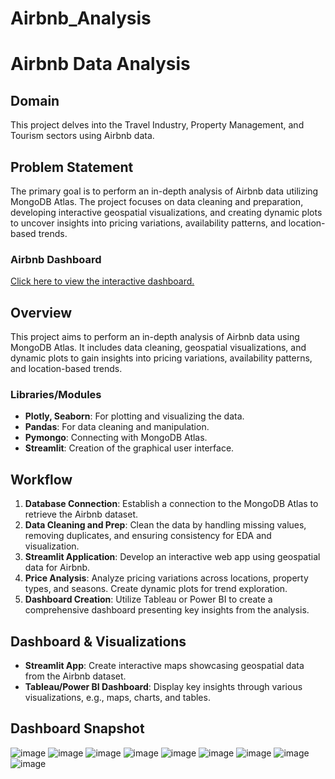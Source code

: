 # Airbnb_Analysis
# Airbnb Data Analysis

## Domain
This project delves into the Travel Industry, Property Management, and Tourism sectors using Airbnb data.

## Problem Statement
The primary goal is to perform an in-depth analysis of Airbnb data utilizing MongoDB Atlas. The project focuses on data cleaning and preparation, developing interactive geospatial visualizations, and creating dynamic plots to uncover insights into pricing variations, availability patterns, and location-based trends.

### Airbnb Dashboard
[Click here to view the interactive dashboard.](https://app.powerbi.com/links/KhzrX20jSZ?ctid=1f8ca2d2-8b29-4086-8354-e9b31ca9d140&pbi_source=linkShare)

## Overview
This project aims to perform an in-depth analysis of Airbnb data using MongoDB Atlas. It includes data cleaning, geospatial visualizations, and dynamic plots to gain insights into pricing variations, availability patterns, and location-based trends.

### Libraries/Modules
- **Plotly, Seaborn**: For plotting and visualizing the data.
- **Pandas**: For data cleaning and manipulation.
- **Pymongo**: Connecting with MongoDB Atlas.
- **Streamlit**: Creation of the graphical user interface.

## Workflow
1. **Database Connection**:
      Establish a connection to the MongoDB Atlas to retrieve the Airbnb dataset.
2. **Data Cleaning and Prep**:
      Clean the data by handling missing values, removing duplicates, and ensuring consistency for EDA and visualization.
3. **Streamlit Application**:
      Develop an interactive web app using geospatial data for Airbnb.
4. **Price Analysis**:
      Analyze pricing variations across locations, property types, and seasons. Create dynamic plots for trend exploration.
5. **Dashboard Creation**:
      Utilize Tableau or Power BI to create a comprehensive dashboard presenting key insights from the analysis.

## Dashboard & Visualizations
- **Streamlit App**:
  Create interactive maps showcasing geospatial data from the Airbnb dataset.
- **Tableau/Power BI Dashboard**:
  Display key insights through various visualizations, e.g., maps, charts, and tables.


## Dashboard Snapshot

![image](https://github.com/iamsandeeprSand/Airbnb_Analysis/assets/139530620/26aedaf8-194c-40b9-8918-220257955062)
![image](https://github.com/iamsandeeprSand/Airbnb_Analysis/assets/139530620/d5ce445e-e6d1-49eb-9c5f-c06903863260)
![image](https://github.com/iamsandeeprSand/Airbnb_Analysis/assets/139530620/883a2d69-aac7-46a7-83dd-c115fbcb6025)
![image](https://github.com/iamsandeeprSand/Airbnb_Analysis/assets/139530620/010dd6eb-f54b-42df-a31a-9c63ca8f9689)
![image](https://github.com/iamsandeeprSand/Airbnb_Analysis/assets/139530620/a7f22607-f481-49a2-9f03-8cf29c8566bd)
![image](https://github.com/iamsandeeprSand/Airbnb_Analysis/assets/139530620/5419513b-a545-4a0f-a11b-8f1358a12be5)
![image](https://github.com/iamsandeeprSand/Airbnb_Analysis/assets/139530620/c9a64ee4-8834-4f2d-a28d-026585a49bb4)
![image](https://github.com/iamsandeeprSand/Airbnb_Analysis/assets/139530620/555a8362-6a0a-4319-94c9-ddc20ea6006e)
![image](https://github.com/iamsandeeprSand/Airbnb_Analysis/assets/139530620/6e1b215a-8bc5-4529-9b47-801e9fe39d17)

